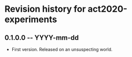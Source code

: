 # Revision history for act2020-experiments

## 0.1.0.0 -- YYYY-mm-dd

* First version. Released on an unsuspecting world.
